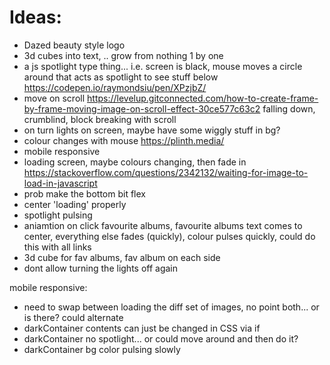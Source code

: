# Ideas:

* Dazed beauty style logo
* 3d cubes into text, .. grow from nothing 1 by one
* a js spotlight type thing... i.e. screen is black, mouse moves a circle around that acts as spotlight to see stuff below https://codepen.io/raymondsiu/pen/XPzjbZ/
* move on scroll https://levelup.gitconnected.com/how-to-create-frame-by-frame-moving-image-on-scroll-effect-30ce577c63c2 falling down, crumblind, block breaking with scroll
* on turn lights on screen, maybe have some wiggly stuff in bg?
* colour changes with mouse https://plinth.media/
* mobile responsive
* loading screen, maybe colours changing, then fade in https://stackoverflow.com/questions/2342132/waiting-for-image-to-load-in-javascript
* prob make the bottom bit flex
* center 'loading' properly
* spotlight pulsing
* aniamtion on click favourite albums, favourite albums text comes to center, everything else fades (quickly), colour pulses quickly, could do this with all links
* 3d cube for fav albums, fav album on each side
* dont allow turning the lights off again


mobile responsive:
* need to swap between loading the diff set of images, no point both... or is there? could alternate
* darkContainer contents can just be changed in CSS via if
* darkContainer no spotlight... or could move around and then do it?
* darkContainer bg color pulsing slowly